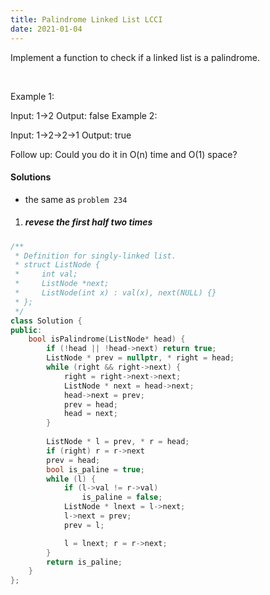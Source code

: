 ```yaml
---
title: Palindrome Linked List LCCI
date: 2021-01-04
---
```

Implement a function to check if a linked list is a palindrome.

 

Example 1:

Input:  1->2
Output:  false 
Example 2:

Input:  1->2->2->1
Output:  true 
 

Follow up:
Could you do it in O(n) time and O(1) space?




#### Solutions

- the same as `problem 234`

1. ##### revese the first half two times

```cpp
/**
 * Definition for singly-linked list.
 * struct ListNode {
 *     int val;
 *     ListNode *next;
 *     ListNode(int x) : val(x), next(NULL) {}
 * };
 */
class Solution {
public:
    bool isPalindrome(ListNode* head) {
        if (!head || !head->next) return true;
        ListNode * prev = nullptr, * right = head;
        while (right && right->next) {
            right = right->next->next;
            ListNode * next = head->next;
            head->next = prev;
            prev = head;
            head = next;
        }
    
        ListNode * l = prev, * r = head;
        if (right) r = r->next
        prev = head;
        bool is_paline = true;
        while (l) {
            if (l->val != r->val)
                is_paline = false;
            ListNode * lnext = l->next;
            l->next = prev;
            prev = l;

            l = lnext; r = r->next;
        }
        return is_paline;
    }
};
```